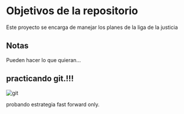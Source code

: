 # Objetivos de la repositorio

Este proyecto se encarga de manejar los planes de la liga de la justicia


## Notas
Pueden hacer lo que quieran...

## practicando git.!!!

![git](https://github.com/user-attachments/assets/842bb7e7-0d46-45f3-8ee4-6964dd098a00)



probando estrategia fast forward only.
